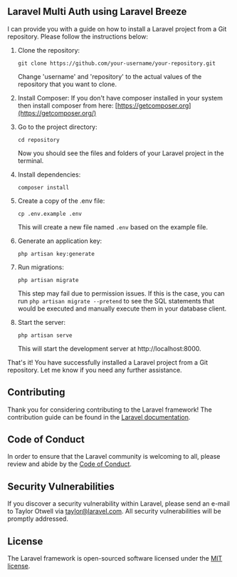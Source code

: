 ## Laravel Multi Auth using Laravel Breeze

I can provide you with a guide on how to install a Laravel project from a Git repository. Please follow the instructions below:

1. Clone the repository:
   ```
   git clone https://github.com/your-username/your-repository.git
   ```
   Change 'username' and 'repository' to the actual values of the repository that you want to clone.
   
2. Install Composer:
   If you don't have composer installed in your system then install composer from here: [https://getcomposer.org](https://getcomposer.org/)

3. Go to the project directory:
   ```
   cd repository
   ```
   Now you should see the files and folders of your Laravel project in the terminal.

4. Install dependencies:
   ```
   composer install
   ```

5. Create a copy of the .env file:
   ```
   cp .env.example .env
   ```
   This will create a new file named `.env` based on the example file. 

6. Generate an application key:
   ```
   php artisan key:generate
   ```
7. Run migrations:
   ```
   php artisan migrate
   ```
   This step may fail due to permission issues. If this is the case, you can run `php artisan migrate --pretend` to see the SQL statements that would be executed and manually execute them in your database client.

8. Start the server:
   ```
   php artisan serve
   ```
   This will start the development server at http://localhost:8000.

That's it! You have successfully installed a Laravel project from a Git repository. Let me know if you need any further assistance.

## Contributing

Thank you for considering contributing to the Laravel framework! The contribution guide can be found in the [Laravel documentation](https://laravel.com/docs/contributions).

## Code of Conduct

In order to ensure that the Laravel community is welcoming to all, please review and abide by the [Code of Conduct](https://laravel.com/docs/contributions#code-of-conduct).

## Security Vulnerabilities

If you discover a security vulnerability within Laravel, please send an e-mail to Taylor Otwell via [taylor@laravel.com](mailto:taylor@laravel.com). All security vulnerabilities will be promptly addressed.

## License

The Laravel framework is open-sourced software licensed under the [MIT license](https://opensource.org/licenses/MIT).
